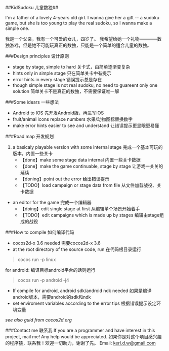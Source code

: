 ##KidSudoku 儿童数独##

I'm a father of a  lovely 4-years old girl.
I wanna give her a gift -- a sudoku game, but she is too young to play the real sudoku, so I wanna make a simple one.

我是一个父亲，我有一个可爱的女儿，四岁了。
我希望给她一个礼物————数独游戏，但是她不可能玩真正的数独，只能是一个简单的适合儿童的数独。

###Design principles 设计原则
* stage by stage, simple to hard 关卡式，由简单逐渐变复杂
* hints only in simple stage 只在简单关卡中有提示
* error hints in every stage 错误提示总是存在
* though simple stage is not real sudoku, no need to guareent only one solution 简单关卡不是真正的数独，不需要保证唯一解


###Some idears 一些想法
* Android to IOS 先开发Android版，再进军IOS
* fruit/animal icons replace numbers 水果/动物图标替换数字
* make error hints easier to see and understand 让错误提示更显眼更易懂

###Road map 开发规划
1. a basicaly playable version with some internal stage 完成一个基本可玩的版本，内置一些关卡
	* 【done】make some stage data internal 内置一些关卡数据
	* 【done】make the game continuable, stage by stage 让游戏一关关的延续
	* 【doning】point out the error 给出错误提示
	* 【TODO】load campaign or stage data from file 从文件加载战役、关卡数据
+ an editor for the game 完成一个编辑器
	* 【doing】edit single stage at first 从编辑单个场景开始着手
	* 【TODO】edit campaigns which is made up by stages 编辑由stage组成的战役

###How to compile 如何编译代码
*  cocos2d-x 3.6 needed 需要cocos2d-x 3.6
* at the root directory of the source code, run 在代码根目录运行

> cocos run -p linux

for android: 编译目标android平台的话则运行

> cocos run -p android -j4

* If compile for android, android sdk/android ndk needed 如果是编译android版本，需要android的sdk和ndk
* set enviroment  variables according to the error tips 根据错误提示设定环境变量

*see also guid from cocos2d.org*

###Contact me 联系我
If you are a programmer and have interest in this project, mail me!  Any help would be appreciated.
如果你是对这个项目感兴趣的程序猿，联系我！欢迎一切助力，谢谢了先。
Email: kerl.d.w@gmail.com